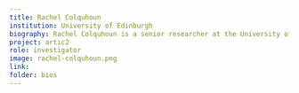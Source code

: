 ```yaml
---
title: Rachel Colquhoun
institution: University of Edinburgh
biography: Rachel Colquhoun is a senior researcher at the University of Edinburgh. She develops bioinformatic tools for real-time pathogen surveillance, with a focus on methods for metagenomic sequence data.
project: artic2
role: investigator
image: rachel-colquhoun.png
link: 
folder: bios
---
```

